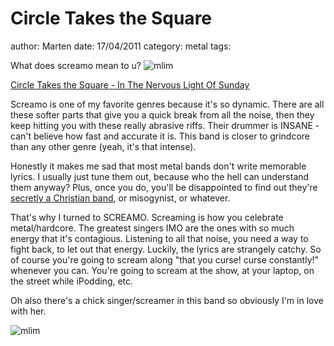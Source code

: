 # Circle Takes the Square
author: Marten
date: 17/04/2011
category: metal
tags: 

What does screamo mean to u?
![mlim](/content/images/ctts-band.jpg "Circle Takes The Square live")

[Circle Takes the Square - In The Nervous Light Of Sunday](/static/mp3/04-in-the-nervous-light-of-sunday.mp3)

Screamo is one of my favorite genres because it's so dynamic. There are all these softer parts that give you a quick break from all the noise, then they keep hitting you with these really abrasive riffs. Their drummer is INSANE - can't believe how fast and accurate it is. This band is closer to grindcore than any other genre (yeah, it's that intense).

Honestly it makes me sad that most metal bands don't write memorable lyrics. I usually just tune them out, because who the hell can understand them anyway? Plus, once you do, you'll be disappointed to find out they're [secretly a Christian band](http://en.wikipedia.org/wiki/Solid_State_Records), or misogynist, or whatever.

That's why I turned to SCREAMO. Screaming is how you celebrate metal/hardcore. The greatest singers IMO are the ones with so much energy that it's contagious. Listening to all that noise, you need a way to fight back, to let out that energy.  Luckily, the lyrics are strangely catchy. So of course you're going to scream along "that you curse! curse constantly!" whenever you can. You're going to scream at the show, at your laptop, on the street while iPodding, etc.

Oh also there's a chick singer/screamer in this band so obviously I'm in love with her.

![mlim](/content/images/ctts-hot.jpg "marry me plz")
